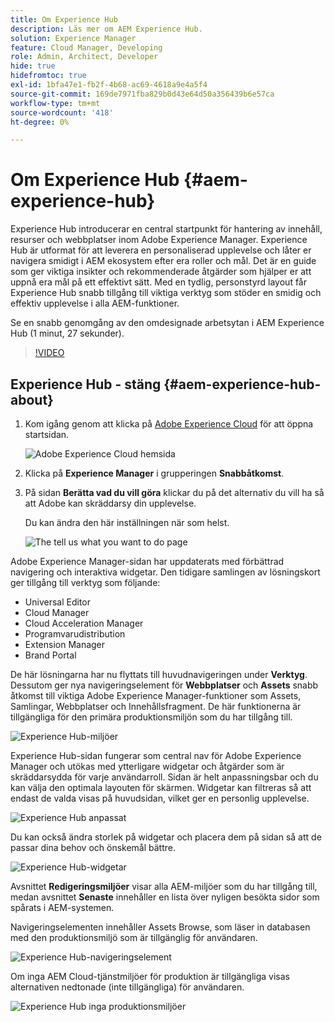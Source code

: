 ```yaml
---
title: Om Experience Hub
description: Läs mer om AEM Experience Hub.
solution: Experience Manager
feature: Cloud Manager, Developing
role: Admin, Architect, Developer
hide: true
hidefromtoc: true
exl-id: 1bfa47e1-fb2f-4b68-ac69-4618a9e4a5f4
source-git-commit: 169de7971fba829b0d43e64d50a356439b6e57ca
workflow-type: tm+mt
source-wordcount: '418'
ht-degree: 0%

---
```


# Om Experience Hub {#aem-experience-hub}

Experience Hub introducerar en central startpunkt för hantering av innehåll, resurser och webbplatser inom Adobe Experience Manager. Experience Hub är utformat för att leverera en personaliserad upplevelse och låter er navigera smidigt i AEM ekosystem efter era roller och mål. Det är en guide som ger viktiga insikter och rekommenderade åtgärder som hjälper er att uppnå era mål på ett effektivt sätt. Med en tydlig, personstyrd layout får Experience Hub snabb tillgång till viktiga verktyg som stöder en smidig och effektiv upplevelse i alla AEM-funktioner.

Se en snabb genomgång av den omdesignade arbetsytan i AEM Experience Hub (1 minut, 27 sekunder).

>[!VIDEO](https://video.tv.adobe.com/v/3463267?quality=12&learn=on)

<!--
Available as a private beta, Experience Hub offers an optimized experience focused on improving workflows, prioritizing goals, and delivering results. Opting in lets you influence Experience Hub's development by providing feedback that helps shape its future and enhances its value for the entire AEM community. -->

## Experience Hub - stäng {#aem-experience-hub-about}

1. Kom igång genom att klicka på [Adobe Experience Cloud](https://experience.adobe.com/#/@foundationinternal/home) för att öppna startsidan.

   ![Adobe Experience Cloud hemsida](/help/implementing/cloud-manager/assets/experience-cloud-experiencemanager.png)

1. Klicka på **Experience Manager** i grupperingen **Snabbåtkomst**.
1. På sidan **Berätta vad du vill göra** klickar du på det alternativ du vill ha så att Adobe kan skräddarsy din upplevelse.

   Du kan ändra den här inställningen när som helst.

   ![The tell us what you want to do page](/help/implementing/cloud-manager/assets/experience-cloud-tellus.png)

Adobe Experience Manager-sidan har uppdaterats med förbättrad navigering och interaktiva widgetar. Den tidigare samlingen av lösningskort ger tillgång till verktyg som följande:

* Universal Editor
* Cloud Manager
* Cloud Acceleration Manager
* Programvarudistribution
* Extension Manager
* Brand Portal

De här lösningarna har nu flyttats till huvudnavigeringen under **Verktyg**. Dessutom ger nya navigeringselement för **Webbplatser** och **Assets** snabb åtkomst till viktiga Adobe Experience Manager-funktioner som Assets, Samlingar, Webbplatser och Innehållsfragment. De här funktionerna är tillgängliga för den primära produktionsmiljön som du har tillgång till.

![Experience Hub-miljöer](/help/implementing/cloud-manager/assets/experience-hub-author-environments.png)

Experience Hub-sidan fungerar som central nav för Adobe Experience Manager och utökas med ytterligare widgetar och åtgärder som är skräddarsydda för varje användarroll. Sidan är helt anpassningsbar och du kan välja den optimala layouten för skärmen. Widgetar kan filtreras så att endast de valda visas på huvudsidan, vilket ger en personlig upplevelse.

![Experience Hub anpassat](/help/implementing/cloud-manager/assets/experience-hub-custom.png)

Du kan också ändra storlek på widgetar och placera dem på sidan så att de passar dina behov och önskemål bättre.

![Experience Hub-widgetar](/help/implementing/cloud-manager/assets/experience-hub-widgets.png)

Avsnittet **Redigeringsmiljöer** visar alla AEM-miljöer som du har tillgång till, medan avsnittet **Senaste** innehåller en lista över nyligen besökta sidor som spårats i AEM-systemen.

Navigeringselementen innehåller Assets Browse, som läser in databasen med den produktionsmiljö som är tillgänglig för användaren.

![Experience Hub-navigeringselement](/help/implementing/cloud-manager/assets/experience-hub-navigation.png)

Om inga AEM Cloud-tjänstmiljöer för produktion är tillgängliga visas alternativen nedtonade (inte tillgängliga) för användaren.

![Experience Hub inga produktionsmiljöer](/help/implementing/cloud-manager/assets/experience-hub-no-prod-environs.png)



